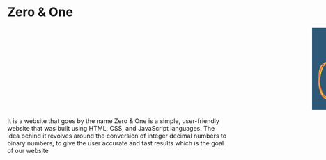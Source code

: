 # Zero & One


<img width="200" alt="Picturjje1" src="https://github.com/Afn4nz/Zero-One/blob/main/zero(1).png" style="margin-left: 700px;">

It is a website that goes by the name Zero & One is a simple, user-friendly website that was built using HTML, CSS, and JavaScript languages. The idea behind it revolves around the conversion of integer decimal numbers to binary numbers, to give the user accurate and fast results which is the goal of our website
